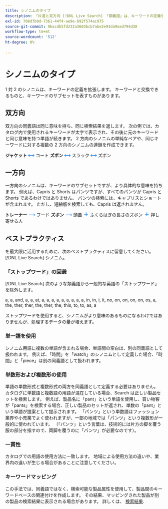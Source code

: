 ```yaml
---
title: シノニムのタイプ
description: 「片道と双方向 [!DNL Live Search] 「類義語」は、キーワードの定義を拡張します。
exl-id: 708d7b0d-7361-44f4-ae9e-b92f574ac975
source-git-commit: 9bacdb5fd232a3603bcb7abe2e93da9ead794d38
workflow-type: tm+mt
source-wordcount: '512'
ht-degree: 0%

---
```


# シノニムのタイプ

1 対 2 のシノニムは、キーワードの定義を拡張します。 キーワードと交換できるものと、キーワードのサブセットを表すものがあります。

## 双方向

双方向の同義語は同じ意味を持ち、同じ検索結果を返します。 次の例では、カタログ内で使用されるキーワードが太字で表示され、その後に元のキーワードと同じ意味を持つ単語が続きます。 2 方向のシノニムの単純なペアや、同じキーワードに対する複数の 2 方向のシノニムの連鎖を作成できます。

**ジャケット** ![双方向セレクター](assets/btn-two-way.png) コート
**ズボン** ![双方向セレクター](assets/btn-two-way.png) スラック ![双方向セレクター](assets/btn-two-way.png) ズボン

## 一方向

一方向のシノニムは、キーワードのサブセットですが、より具体的な意味を持ちます。 例えば、Capris と Shorts はパンツですが、すべてのパンツが Capris と Shorts であるわけではありません。 パンツの検索には、キャプリスとショートが含まれます。 ただし、短縮版を検索しても、Capris は返されません。

**トレーナー** ![一方向セレクター](assets/btn-one-way.png) フード
**ズボン** ![一方向セレクター](assets/btn-one-way.png) 頭蓋 ![複数の一方向セレクター](assets/btn-multiple-one-way.png) ふくらはぎの長さのズボン ![複数の一方向セレクター](assets/btn-multiple-one-way.png) 押し寄せる人

## ベストプラクティス

を最大限に活用するために、次のベストプラクティスに留意してください。 [!DNL Live Search] シノニム。

### 「ストップワード」の回避

[!DNL Live Search] 次のような類義語から一般的な英語の「ストップワード」を除外します。

a, a, and, a, a, at, a, a, a, a, a, a, a, a, a, in, in, i, it, no, on, on, on, on, os, a, the, ther, ther, the, ther, the, this, to, to, as, a

ストップワードを使用すると、シノニムがより意味のあるものになるわけではありませんが、処理するデータの量が増えます。

### 単一語を使用

シノニム用語に複数の単語が含まれる場合、単語間の空白は、別の同義語として扱われます。 例えば、「時間」を「watch」のシノニムとして定義した場合、「時間」と「piece」は別の同義語として扱われます。

### 単数形および複数形の使用

単語の単数形式と複数形式の両方を同義語として定義する必要はありません。 カタログに単数語と複数語の用語が混在している場合、Search は正しい製品セットを検索します。 例えば、製品名に「pant」という単語を使用し、買い物客が「pants」を検索する場合、正しい製品のセットが返され、単数の「pant」という単語が提案として提示されます。 「パンツ」という単数語はファッション業界や小売業でよく使われますが、一部の地域では「パンツ」という複数形が一般的に使われています。 （「パンツ」という言葉は、技術的には片方の脚を覆う服の部分を指すので、両脚を覆うのに「パンツ」が必要なのです）。

### 一貫性

カタログでの用語の使用方法に一致します。 地域による使用方法の違いや、業界内の違いが生じる場合があることに注意してください。

### キーワードマッピング

この手法では、同義語ではなく、検索可能な製品属性を使用して、製品間のキーワードベースの関連付けを作成します。 その結果、マッピングされた製品が別の製品の検索結果に表示される場合があります。 詳しくは、 [検索結果](https://experienceleague.adobe.com/docs/commerce-admin/catalog/catalog/search/search-results.html).
